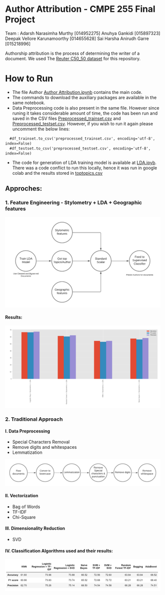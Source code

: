 # Author Attribution - CMPE 255 Final Project
Team : 
Adarsh Narasimha Murthy [014952275]
Anuhya Gankidi [015897323]
Deepak Vellore Karunamoorthy [014655628]
Sai Harsha Anirudh Garre [015218996]


Authorship attribution is the process of determining the writer of a document. We used The [Reuter C50_50 dataset](https://archive.ics.uci.edu/ml/datasets/Reuter_50_50) for this repository.

# How to Run
- The file Author [Author Attribution.ipynb](https://github.com/Adarsh3thy/CMPE255-Project/blob/main/Author%20Attribution.ipynb) contains the main code.
- The commands to download the auxiliary packages are available in the same notebook.
- Data Preprocessing code is also present in the same file. However since runing it takes considerable amount of time, the code has been run and saved in the CSV files [Preprocessed_trainset.csv](https://github.com/Adarsh3thy/CMPE255-Project/blob/main/preprocessed_trainset.csv) and [Preprocessed_testset.csv](https://github.com/Adarsh3thy/CMPE255-Project/blob/main/preprocessed_trainset.csv). However, if you wish to run it again please uncomment the below lines:
```
  #df_trainset.to_csv('preprocessed_trainset.csv', encoding='utf-8', index=False)
  #df_testset.to_csv('preprocessed_testset.csv', encoding='utf-8', index=False)
 ```
 - The code for generation of LDA training model is available at [LDA.ipyb](https://github.com/Adarsh3thy/CMPE255-Project/blob/main/LDA.ipynb). There was a code conflict to run this locally, hence it was run in google colab and the results stored in [toptopics.csv](https://github.com/Adarsh3thy/CMPE255-Project/blob/main/toptopics.csv)
 

## Approches:
### 1. Feature Engineering - Stylometry +  LDA + Geographic features

![Architecture](https://github.com/Adarsh3thy/CMPE255-Project/blob/main/images/stylometry.jpeg)

#### Results:
![Results](https://github.com/Adarsh3thy/CMPE255-Project/blob/main/images/stylometry_results.PNG)

### 2. Traditional Approach
#### I. Data Preprocessing
  - Special Characters Removal
  - Remove digits and whitespaces
  - Lemmatization

![Data Preprocessing](https://github.com/Adarsh3thy/CMPE255-Project/blob/main/images/data_preproces.jpeg)
#### II. Vectorization
  - Bag of Words
  - TF-IDF
  - Chi-Square

#### III. Dimensionality Reduction
  - SVD
  
 #### IV. Classification Algorithms used and their results:
 
 ![Results](https://github.com/Adarsh3thy/CMPE255-Project/blob/main/images/approach2_results.PNG)
 
  







